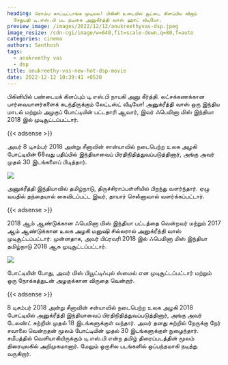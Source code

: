 ```yaml
---
heading: ரொம்ப காட்டிட்டாங்க முடியல! பிகினி உடையில் சூட்டை கிளப்பிய விஜய்
  சேதுபதி டி.எஸ்.பி பட நடிகை அனுகீர்த்தி வாஸ் ஹாட் வீடியோ.
preview_image: /images/2022/12/12/anukreethyvas-dsp.jpeg
image_resize: /cdn-cgi/image/w=640,fit=scale-down,q=80,f=auto
categories: cinema
authors: Santhosh
tags:
  - anukreethy vas
  - dsp
title: anukreethy-vas-new-hot-dsp-movie
date: 2022-12-12 10:39:41 +0530
---
```

பிகினியில் பண்டையக் கிளப்பும் டி.எஸ்.பி நாயகி அனு கீர்த்தி. லட்சக்கணக்கான பார்வையாளர்களைக் கடந்திருக்கும் லேட்டஸ்ட் வீடியோ!
அனுக்ரீத்தி வாஸ் ஒரு இந்திய மாடல் மற்றும் அழகுப் போட்டியின் பட்டதாரி ஆவார், இவர் ஃபெமினா மிஸ் இந்தியா 2018 இல் முடிசூட்டப்பட்டார். 

{{< adsense >}}

அவர் 8 டிசம்பர் 2018 அன்று சீனாவின் சான்யாவில் நடைபெற்ற உலக அழகி போட்டியின் 68வது பதிப்பில் இந்தியாவைப் பிரதிநிதித்துவப்படுத்தினார், அங்கு அவர் முதல் 30 இடங்களைப் பிடித்தார்.


![](/images/2022/12/12/anukreethy-vas-new-hot-dsp-movie.jpeg)

அனுக்ரீத்தி இந்தியாவில் தமிழ்நாடு, திருச்சிராப்பள்ளியில் பிறந்து வளர்ந்தார். ஏழு வயதில் தந்தையால் கைவிடப்பட்ட இவர், தாயார் செலீனாவால் வளர்க்கப்பட்டார்.

{{< adsense >}}


2018 ஆம் ஆண்டுக்கான ஃபெமினா மிஸ் இந்தியா பட்டத்தை வென்றவர் மற்றும் 2017 ஆம் ஆண்டுக்கான உலக அழகி மனுஷி சில்லரால் அனுக்ரீத்தி வாஸ் முடிசூட்டப்பட்டார். முன்னதாக, அவர் பிப்ரவரி 2018 இல் ஃபெமினா மிஸ் இந்தியா தமிழ்நாடு 2018 ஆக முடிசூட்டப்பட்டார். 

![](/images/2022/12/12/anukreethy-vas-new-hot-dsp-movie2.jpeg)

போட்டியின் போது, ​​அவர் மிஸ் பியூட்டிஃபுல் ஸ்மைல் என முடிசூட்டப்பட்டார் மற்றும் ஒரு நோக்கத்துடன் அழகுக்கான விருதை வென்றார்.

{{< adsense >}}


 8 டிசம்பர் 2018 அன்று சீனாவின் சன்யாவில் நடைபெற்ற உலக அழகி 2018 போட்டியில் அனுக்ரீத்தி இந்தியாவைப் பிரதிநிதித்துவப்படுத்தினார், அங்கு அவர் டேலண்ட் சுற்றின் முதல் 18 இடங்களுக்குள் வந்தார். அவர் தனது சுற்றில் நேருக்கு நேர் சவாலை வென்றதன் மூலம் போட்டியின் முதல் 30 இடங்களுக்குள் நுழைந்தார்.
சமீபத்தில் வெளியாகியிருக்கும் டி.எஸ்.பி என்ற தமிழ் திரைப்படத்தின் மூலம் திரையுலகில் அறிமுகமானார். மேலும் ஒருசில படங்களில் ஒப்பந்தமாகி நடித்து வருகிறார்.